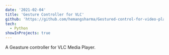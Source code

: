 ```yaml
---
date: '2021-02-04'
title: 'Gesture Controller for VLC'
github: 'https://github.com/hemangsharma/Gestured-control-for-video-player'
tech:
  - Python
showInProjects: true
---
```



A Geasture controller for VLC Media Player.